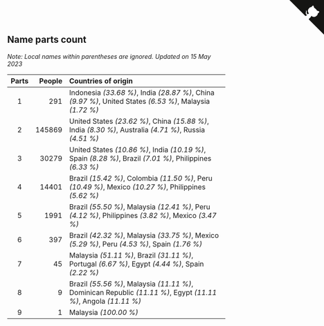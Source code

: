 ## Name parts count

*Note: Local names within parentheses are ignored.*
*Updated on 15 May 2023*

| Parts | People | Countries of origin |
| :--: | ---: | :--- |
| 1 | 291 | Indonesia *(33.68 %)*, India *(28.87 %)*, China *(9.97 %)*, United States *(6.53 %)*, Malaysia *(1.72 %)* |
| 2 | 145869 | United States *(23.62 %)*, China *(15.88 %)*, India *(8.30 %)*, Australia *(4.71 %)*, Russia *(4.51 %)* |
| 3 | 30279 | United States *(10.86 %)*, India *(10.19 %)*, Spain *(8.28 %)*, Brazil *(7.01 %)*, Philippines *(6.33 %)* |
| 4 | 14401 | Brazil *(15.42 %)*, Colombia *(11.50 %)*, Peru *(10.49 %)*, Mexico *(10.27 %)*, Philippines *(5.62 %)* |
| 5 | 1991 | Brazil *(55.50 %)*, Malaysia *(12.41 %)*, Peru *(4.12 %)*, Philippines *(3.82 %)*, Mexico *(3.47 %)* |
| 6 | 397 | Brazil *(42.32 %)*, Malaysia *(33.75 %)*, Mexico *(5.29 %)*, Peru *(4.53 %)*, Spain *(1.76 %)* |
| 7 | 45 | Malaysia *(51.11 %)*, Brazil *(31.11 %)*, Portugal *(6.67 %)*, Egypt *(4.44 %)*, Spain *(2.22 %)* |
| 8 | 9 | Brazil *(55.56 %)*, Malaysia *(11.11 %)*, Dominican Republic *(11.11 %)*, Egypt *(11.11 %)*, Angola *(11.11 %)* |
| 9 | 1 | Malaysia *(100.00 %)* |


<a href="https://github.com/jonatanklosko/wca_statistics" class="github-corner" aria-label="View source on Github"><svg width="80" height="80" viewBox="0 0 250 250" style="fill:#151513; color:#fff; position: absolute; top: 0; border: 0; right: 0;" aria-hidden="true"><path d="M0,0 L115,115 L130,115 L142,142 L250,250 L250,0 Z"></path><path d="M128.3,109.0 C113.8,99.7 119.0,89.6 119.0,89.6 C122.0,82.7 120.5,78.6 120.5,78.6 C119.2,72.0 123.4,76.3 123.4,76.3 C127.3,80.9 125.5,87.3 125.5,87.3 C122.9,97.6 130.6,101.9 134.4,103.2" fill="currentColor" style="transform-origin: 130px 106px;" class="octo-arm"></path><path d="M115.0,115.0 C114.9,115.1 118.7,116.5 119.8,115.4 L133.7,101.6 C136.9,99.2 139.9,98.4 142.2,98.6 C133.8,88.0 127.5,74.4 143.8,58.0 C148.5,53.4 154.0,51.2 159.7,51.0 C160.3,49.4 163.2,43.6 171.4,40.1 C171.4,40.1 176.1,42.5 178.8,56.2 C183.1,58.6 187.2,61.8 190.9,65.4 C194.5,69.0 197.7,73.2 200.1,77.6 C213.8,80.2 216.3,84.9 216.3,84.9 C212.7,93.1 206.9,96.0 205.4,96.6 C205.1,102.4 203.0,107.8 198.3,112.5 C181.9,128.9 168.3,122.5 157.7,114.1 C157.9,116.9 156.7,120.9 152.7,124.9 L141.0,136.5 C139.8,137.7 141.6,141.9 141.8,141.8 Z" fill="currentColor" class="octo-body"></path></svg></a><style>.github-corner:hover .octo-arm{animation:octocat-wave 560ms ease-in-out}@keyframes octocat-wave{0%,100%{transform:rotate(0)}20%,60%{transform:rotate(-25deg)}40%,80%{transform:rotate(10deg)}}@media (max-width:500px){.github-corner:hover .octo-arm{animation:none}.github-corner .octo-arm{animation:octocat-wave 560ms ease-in-out}}</style>
